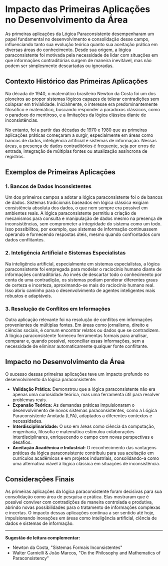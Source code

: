 
# Impacto das Primeiras Aplicações no Desenvolvimento da Área

As primeiras aplicações da Lógica Paraconsistente desempenharam um papel fundamental no desenvolvimento e consolidação desse campo, influenciando tanto sua evolução teórica quanto sua aceitação prática em diversas áreas do conhecimento. Desde sua origem, a lógica paraconsistente foi motivada pela necessidade de lidar com situações em que informações contraditórias surgem de maneira inevitável, mas não podem ser simplesmente descartadas ou ignoradas.

## Contexto Histórico das Primeiras Aplicações

Na década de 1940, o matemático brasileiro Newton da Costa foi um dos pioneiros ao propor sistemas lógicos capazes de tolerar contradições sem colapsar em trivialidade. Inicialmente, o interesse era predominantemente filosófico e matemático, buscando responder a paradoxos clássicos, como o paradoxo do mentiroso, e a limitações da lógica clássica diante de inconsistências.

No entanto, foi a partir das décadas de 1970 e 1980 que as primeiras aplicações práticas começaram a surgir, especialmente em áreas como bancos de dados, inteligência artificial e sistemas de informação. Nessas áreas, a presença de dados contraditórios é frequente, seja por erros de entrada, integração de múltiplas fontes ou atualização assíncrona de registros.

## Exemplos de Primeiras Aplicações

### 1. Bancos de Dados Inconsistentes

Um dos primeiros campos a adotar a lógica paraconsistente foi o de bancos de dados. Sistemas tradicionais baseados em lógica clássica exigiam consistência absoluta dos dados, o que nem sempre era possível em ambientes reais. A lógica paraconsistente permitiu a criação de mecanismos para consulta e manipulação de dados mesmo na presença de inconsistências, sem comprometer a integridade do sistema como um todo. Isso possibilitou, por exemplo, que sistemas de informação continuassem operando e fornecendo respostas úteis, mesmo quando confrontados com dados conflitantes.

### 2. Inteligência Artificial e Sistemas Especialistas

Na inteligência artificial, especialmente em sistemas especialistas, a lógica paraconsistente foi empregada para modelar o raciocínio humano diante de informações contraditórias. Ao invés de descartar todo o conhecimento por conta de uma contradição, os sistemas podiam ponderar diferentes graus de certeza e incerteza, aproximando-se mais do raciocínio humano real. Isso abriu caminho para o desenvolvimento de agentes inteligentes mais robustos e adaptáveis.

### 3. Resolução de Conflitos em Informações

Outra aplicação relevante foi na resolução de conflitos em informações provenientes de múltiplas fontes. Em áreas como jornalismo, direito e ciências sociais, é comum encontrar relatos ou dados que se contradizem. A lógica paraconsistente forneceu ferramentas formais para analisar, comparar e, quando possível, reconciliar essas informações, sem a necessidade de eliminar automaticamente qualquer fonte conflitante.

## Impacto no Desenvolvimento da Área

O sucesso dessas primeiras aplicações teve um impacto profundo no desenvolvimento da lógica paraconsistente:

- **Validação Prática:** Demonstrou que a lógica paraconsistente não era apenas uma curiosidade teórica, mas uma ferramenta útil para resolver problemas reais.
- **Expansão Teórica:** As demandas práticas impulsionaram o desenvolvimento de novos sistemas paraconsistentes, como a Lógica Paraconsistente Anotada (LPA), adaptados a diferentes contextos e necessidades.
- **Interdisciplinaridade:** O uso em áreas como ciência da computação, engenharia, filosofia e matemática estimulou colaborações interdisciplinares, enriquecendo o campo com novas perspectivas e desafios.
- **Aceitação Acadêmica e Industrial:** O reconhecimento das vantagens práticas da lógica paraconsistente contribuiu para sua aceitação em currículos acadêmicos e em projetos industriais, consolidando-a como uma alternativa viável à lógica clássica em situações de inconsistência.

## Considerações Finais

As primeiras aplicações da lógica paraconsistente foram decisivas para sua consolidação como área de pesquisa e prática. Elas mostraram que é possível conviver com contradições de maneira controlada e produtiva, abrindo novas possibilidades para o tratamento de informações complexas e incertas. O impacto dessas aplicações continua a ser sentido até hoje, impulsionando inovações em áreas como inteligência artificial, ciência de dados e sistemas de informação.

___
**Sugestão de leitura complementar:**  
- Newton da Costa, "Sistemas Formais Inconsistentes"  
- Walter Carnielli & João Marcos, "On the Philosophy and Mathematics of Paraconsistency"

